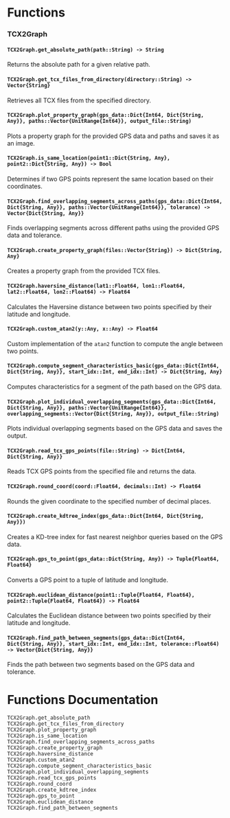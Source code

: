 # Functions

### TCX2Graph

#### `TCX2Graph.get_absolute_path(path::String) -> String`
Returns the absolute path for a given relative path.

#### `TCX2Graph.get_tcx_files_from_directory(directory::String) -> Vector{String}`
Retrieves all TCX files from the specified directory.

#### `TCX2Graph.plot_property_graph(gps_data::Dict{Int64, Dict{String, Any}}, paths::Vector{UnitRange{Int64}}, output_file::String)`
Plots a property graph for the provided GPS data and paths and saves it as an image.

#### `TCX2Graph.is_same_location(point1::Dict{String, Any}, point2::Dict{String, Any}) -> Bool`
Determines if two GPS points represent the same location based on their coordinates.

#### `TCX2Graph.find_overlapping_segments_across_paths(gps_data::Dict{Int64, Dict{String, Any}}, paths::Vector{UnitRange{Int64}}, tolerance) -> Vector{Dict{String, Any}}`
Finds overlapping segments across different paths using the provided GPS data and tolerance.

#### `TCX2Graph.create_property_graph(files::Vector{String}) -> Dict{String, Any}`
Creates a property graph from the provided TCX files.

#### `TCX2Graph.haversine_distance(lat1::Float64, lon1::Float64, lat2::Float64, lon2::Float64) -> Float64`
Calculates the Haversine distance between two points specified by their latitude and longitude.

#### `TCX2Graph.custom_atan2(y::Any, x::Any) -> Float64`
Custom implementation of the `atan2` function to compute the angle between two points.

#### `TCX2Graph.compute_segment_characteristics_basic(gps_data::Dict{Int64, Dict{String, Any}}, start_idx::Int, end_idx::Int) -> Dict{String, Any}`
Computes characteristics for a segment of the path based on the GPS data.

#### `TCX2Graph.plot_individual_overlapping_segments(gps_data::Dict{Int64, Dict{String, Any}}, paths::Vector{UnitRange{Int64}}, overlapping_segments::Vector{Dict{String, Any}}, output_file::String)`
Plots individual overlapping segments based on the GPS data and saves the output.

#### `TCX2Graph.read_tcx_gps_points(file::String) -> Dict{Int64, Dict{String, Any}}`
Reads TCX GPS points from the specified file and returns the data.

#### `TCX2Graph.round_coord(coord::Float64, decimals::Int) -> Float64`
Rounds the given coordinate to the specified number of decimal places.

#### `TCX2Graph.create_kdtree_index(gps_data::Dict{Int64, Dict{String, Any}})`
Creates a KD-tree index for fast nearest neighbor queries based on the GPS data.

#### `TCX2Graph.gps_to_point(gps_data::Dict{String, Any}) -> Tuple{Float64, Float64}`
Converts a GPS point to a tuple of latitude and longitude.

#### `TCX2Graph.euclidean_distance(point1::Tuple{Float64, Float64}, point2::Tuple{Float64, Float64}) -> Float64`
Calculates the Euclidean distance between two points specified by their latitude and longitude.

#### `TCX2Graph.find_path_between_segments(gps_data::Dict{Int64, Dict{String, Any}}, start_idx::Int, end_idx::Int, tolerance::Float64) -> Vector{Dict{String, Any}}`
Finds the path between two segments based on the GPS data and tolerance.

# Functions Documentation

```@docs
TCX2Graph.get_absolute_path
TCX2Graph.get_tcx_files_from_directory
TCX2Graph.plot_property_graph
TCX2Graph.is_same_location
TCX2Graph.find_overlapping_segments_across_paths
TCX2Graph.create_property_graph
TCX2Graph.haversine_distance
TCX2Graph.custom_atan2
TCX2Graph.compute_segment_characteristics_basic
TCX2Graph.plot_individual_overlapping_segments
TCX2Graph.read_tcx_gps_points
TCX2Graph.round_coord
TCX2Graph.create_kdtree_index
TCX2Graph.gps_to_point
TCX2Graph.euclidean_distance
TCX2Graph.find_path_between_segments
```
